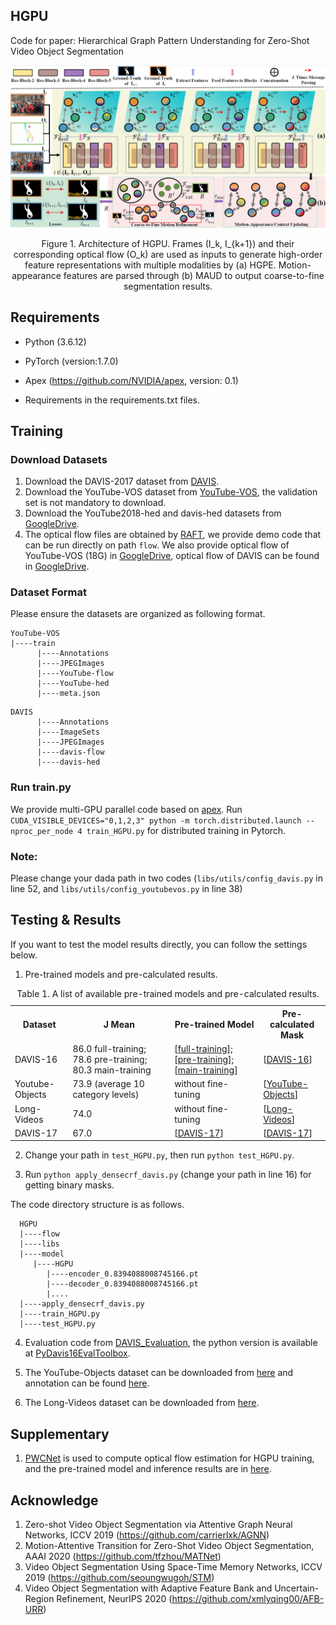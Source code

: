 ## HGPU
Code for paper: Hierarchical Graph Pattern Understanding for Zero-Shot Video Object Segmentation

![](./figs/HGPU.png)
<center>Figure 1. Architecture of HGPU. Frames (I_k, I_{k+1}) and their corresponding optical flow (O_k) are used as inputs to generate high-order feature representations with multiple modalities by (a) HGPE. Motion-appearance features are parsed through (b) MAUD to output coarse-to-fine segmentation results.</center>

## Requirements
- Python (3.6.12)

- PyTorch (version:1.7.0) 

- Apex (https://github.com/NVIDIA/apex, version: 0.1) 
  
- Requirements in the requirements.txt files.


## Training
### Download Datasets
1. Download the DAVIS-2017 dataset from [DAVIS](https://data.vision.ee.ethz.ch/csergi/share/davis/DAVIS-2017-trainval-480p.zip).
2. Download the YouTube-VOS dataset from [YouTube-VOS](https://youtube-vos.org/dataset/), the validation set is not mandatory to download.
3. Download the YouTube2018-hed and davis-hed datasets from [GoogleDrive](https://drive.google.com/drive/folders/1usBfwkEgQhs4XaZ22FJThcyOSXjoUMFh?usp=sharing).
4. The optical flow files are obtained by [RAFT](https://github.com/princeton-vl/RAFT), we provide demo code that can be run directly on path ```flow```.
We also provide optical flow of YouTube-VOS (18G) in [GoogleDrive](https://drive.google.com/file/d/1VentXMO7GWEmVhCm-nfJljZo13rLpa0L/view?usp=sharing), 
   optical flow of DAVIS can be found in [GoogleDrive](https://drive.google.com/file/d/1P-hhmblPVtiX3KILm-NK5s7ePjFIxpPZ/view?usp=sharing).
### Dataset Format
Please ensure the datasets are organized as following format. 
```
YouTube-VOS
|----train
      |----Annotations
      |----JPEGImages
      |----YouTube-flow
      |----YouTube-hed
      |----meta.json
```

```
DAVIS
      |----Annotations
      |----ImageSets
      |----JPEGImages
      |----davis-flow
      |----davis-hed
```
### Run train.py
We provide multi-GPU parallel code based on [apex](https://github.com/NVIDIA/apex).
Run ```CUDA_VISIBLE_DEVICES="0,1,2,3" python -m torch.distributed.launch --nproc_per_node 4 train_HGPU.py``` for distributed training in Pytorch.

### Note: 
Please change your dada path in two codes (```libs/utils/config_davis.py``` in line 52, and ```libs/utils/config_youtubevos.py``` in line 38)

## Testing & Results
If you want to test the model results directly, you can follow the settings below.
1. Pre-trained models and pre-calculated results.

<table>
<caption>Table 1. A list of available pre-trained models and pre-calculated results.</caption>
	<tr>
	    <th>Dataset</th>
	    <th>J Mean</th>
        <th>Pre-trained Model</th>  
        <th>Pre-calculated Mask</th>
	</tr>
     <tr>
	    <td>DAVIS-16</td>
	    <td>86.0 full-training; 78.6 pre-training; 80.3 main-training</td>
	    <td> 
        [<a href="https://drive.google.com/file/d/1ohU9sTa8UP5rE_rXF4ZXaTdH7hkyNBuj/view?usp=sharing" target="_blank">full-training</a>];
        [<a href="https://drive.google.com/file/d/1tiJq9JfmHGM72ylQTZIimywY9_ZBBvDB/view?usp=sharing" target="_blank">pre-training</a>];
        [<a href="https://drive.google.com/file/d/1YCC54V3_dczfVAHaGqD9QNMsMCJp4ut0/view?usp=sharing" target="_blank">main-training</a>]
        </td>
        <td>[<a href="https://drive.google.com/file/d/17IeWxN9P0ePdSETXoI8FaOkuc4T_SaGL/view?usp=sharing" target="_blank">DAVIS-16</a>]</td>
	</tr>
     <tr>
	    <td>Youtube-Objects</td>
	    <td>73.9 (average 10 category levels)</td>
	    <td>
        without fine-tuning
        </td>
        <td>[<a href="https://drive.google.com/file/d/1N1eepTnyIyeTsF-bowUw1O0Gv1TvXOag/view?usp=sharing" target="_blank">YouTube-Objects</a>]</td>
	</tr>
     <tr>
	    <td>Long-Videos</td>
	    <td>74.0</td>
	    <td>
        without fine-tuning
        </td>
        <td>[<a href="https://drive.google.com/file/d/1wDHxPf1UV88AKYEEoEwX_YY28tkUNHca/view?usp=sharing" target="_blank">Long-Videos</a>]</td>
	</tr>
     <tr>
	    <td>DAVIS-17</td>
	    <td>67.0</td>
	    <td>
        [<a href="https://drive.google.com/file/d/1pAYArJx5sJxJ_d8KIcaB_IxYR6zP2Gfv/view?usp=sharing" target="_blank">DAVIS-17</a>]</td>
        </td>
        <td>[<a href="https://drive.google.com/file/d/1uMM7MDjSbS0jlWp2fatOHznpGs99CZeU/view?usp=sharing" target="_blank">DAVIS-17</a>]</td>
	</tr>
</table>

2. Change your path in ```test_HGPU.py```, then run ```python test_HGPU.py```.

3. Run ```python apply_densecrf_davis.py``` (change your path in line 16) for getting binary masks.

The code directory structure is as follows.
```
  HGPU
  |----flow
  |----libs
  |----model
     |----HGPU
        |----encoder_0.8394088008745166.pt
        |----decoder_0.8394088008745166.pt
        |....
  |----apply_densecrf_davis.py
  |----train_HGPU.py
  |----test_HGPU.py
```

4. Evaluation code from [DAVIS_Evaluation](https://github.com/davisvideochallenge/davis-matlab/tree/davis-2016), the python version is available at [PyDavis16EvalToolbox](https://github.com/lartpang/PyDavis16EvalToolbox).

5. The YouTube-Objects dataset can be downloaded from [here](http://calvin-vision.net/datasets/youtube-objects-dataset/) and annotation can be found [here](http://vision.cs.utexas.edu/projects/videoseg/data_download_register.html).

6. The Long-Videos dataset can be downloaded from [here](https://www.kaggle.com/gvclsu/long-videos).

## Supplementary 

1. [PWCNet](https://github.com/sniklaus/pytorch-pwc) is used to compute optical flow estimation for HGPU training, and the pre-trained model and inference results are in [here](https://drive.google.com/file/d/14p6g5n116_Cr9gZBRsXhHe76fDD55DH8/view?usp=sharing).

## Acknowledge

1. Zero-shot Video Object Segmentation via Attentive Graph Neural Networks, ICCV 2019 (https://github.com/carrierlxk/AGNN)
2. Motion-Attentive Transition for Zero-Shot Video Object Segmentation, AAAI 2020 (https://github.com/tfzhou/MATNet)
3. Video Object Segmentation Using Space-Time Memory Networks, ICCV 2019 (https://github.com/seoungwugoh/STM)
4. Video Object Segmentation with Adaptive Feature Bank and Uncertain-Region Refinement, NeurIPS 2020 (https://github.com/xmlyqing00/AFB-URR)
